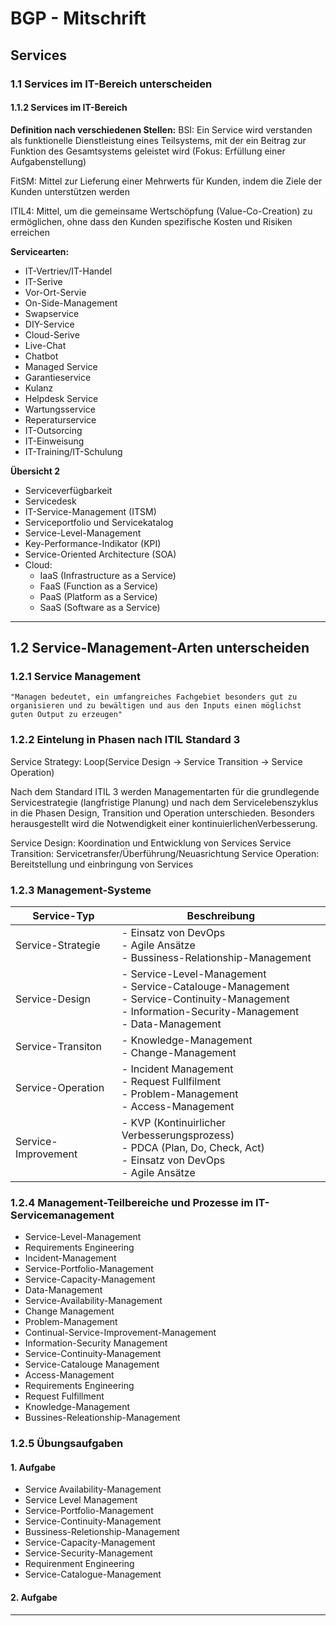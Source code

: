 # BGP - Mitschrift

## Services

### 1.1 Services im IT-Bereich unterscheiden

#### 1.1.2 Services im IT-Bereich

**Definition nach verschiedenen Stellen:**
BSI: Ein Service wird verstanden als funktionelle Dienstleistung eines Teilsystems, mit der ein Beitrag zur Funktion des Gesamtsystems geleistet wird (Fokus: Erfüllung einer Aufgabenstellung)

FitSM: Mittel zur Lieferung einer Mehrwerts für Kunden, indem die Ziele der Kunden unterstützen werden

ITIL4: Mittel, um die gemeinsame Wertschöpfung (Value-Co-Creation) zu ermöglichen, ohne dass den Kunden spezifische Kosten und Risiken erreichen

**Servicearten:**

- IT-Vertriev/IT-Handel
- IT-Serive
- Vor-Ort-Servie
- On-Side-Management
- Swapservice
- DIY-Service
- Cloud-Serive
- Live-Chat
- Chatbot
- Managed Service
- Garantieservice
- Kulanz
- Helpdesk Service
- Wartungsservice
- Reperaturservice
- IT-Outsorcing
- IT-Einweisung
- IT-Training/IT-Schulung

**Übersicht 2**

- Serviceverfügbarkeit
- Servicedesk
- IT-Service-Management (ITSM)
- Serviceportfolio und Servicekatalog
- Service-Level-Management
- Key-Performance-Indikator (KPI)
- Service-Oriented Architecture (SOA)
- Cloud:
  - IaaS (Infrastructure as a Service)
  - FaaS (Function as a Service)
  - PaaS (Platform as a Service)
  - SaaS (Software as a Service)

---

## 1.2 Service-Management-Arten unterscheiden

### 1.2.1 Service Management

```t
"Managen bedeutet, ein umfangreiches Fachgebiet besonders gut zu organisieren und zu bewältigen und aus den Inputs einen möglichst guten Output zu erzeugen"
```

### 1.2.2 Eintelung in Phasen nach ITIL Standard 3

Service Strategy:
Loop(Service Design -> Service Transition -> Service Operation)

Nach  dem  Standard ITIL  3  werden  Managementarten  für  die  grundlegende  Servicestrategie  (langfristige Planung) und nach dem Servicelebenszyklus in die Phasen Design, Transition und Operation unterschieden. Besonders herausgestellt wird die Notwendigkeit einer kontinuierlichenVerbesserung.

Service Design:     Koordination und Entwicklung von Services
Service Transition: Servicetransfer/Überführung/Neuasrichtung
Service Operation:  Bereitstellung und einbringung von Services

### 1.2.3 Management-Systeme

| Service-Typ         | Beschreibung                                                                                                                                                      |
| ------------------- | ----------------------------------------------------------------------------------------------------------------------------------------------------------------- |
| Service-Strategie   | - Einsatz von DevOps<br />- Agile Ansätze<br />- Bussiness-Relationship-Management                                                                               |
| Service-Design      | - Service-Level-Management<br />- Service-Catalouge-Management<br />- Service-Continuity-Management<br />- Information-Security-Management<br />- Data-Management |
| Service-Transiton   | - Knowledge-Management<br />- Change-Management                                                                                                                   |
| Service-Operation   | - Incident Management<br />- Request Fullfilment<br />- Problem-Management<br />- Access-Management                                                               |
| Service-Improvement | - KVP (Kontinuirlicher Verbesserungsprozess)<br />- PDCA (Plan, Do, Check, Act)<br />- Einsatz von DevOps<br />- Agile Ansätze                                   |

### 1.2.4 Management-Teilbereiche und Prozesse im IT-Servicemanagement

- Service-Level-Management
- Requirements Engineering
- Incident-Management
- Service-Portfolio-Management
- Service-Capacity-Management
- Data-Management
- Service-Availability-Management
- Change Management
- Problem-Management
- Continual-Service-Improvement-Management
- Information-Security Management
- Service-Continuity-Management
- Service-Catalouge Management
- Access-Management
- Requirements Engineering
- Request Fulfillment
- Knowledge-Management
- Bussines-Releationship-Management

### 1.2.5 Übungsaufgaben

#### **1. Aufgabe**

- Service Availability-Management
- Service Level Management
- Service-Portfolio-Management
- Service-Continuity-Management
- Bussiness-Reletionship-Management
- Service-Capacity-Management
- Service-Security-Management
- Requirenment Engineering
- Service-Catalogue-Management

#### **2. Aufgabe**

---
